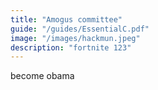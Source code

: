 ```yaml
---
title: "Amogus committee"
guide: "/guides/EssentialC.pdf"
image: "/images/hackmun.jpeg"
description: "fortnite 123"
---
```

become obama